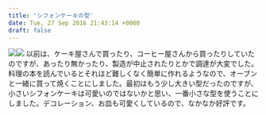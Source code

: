 ```yaml
---
title: 'シフォンケーキの型'
date: Tue, 27 Sep 2016 21:43:14 +0000
draft: false
---
```


[![](//ws-fe.amazon-adsystem.com/widgets/q?_encoding=UTF8&ASIN=B00D137IU8&Format=_SL110_&ID=AsinImage&MarketPlace=JP&ServiceVersion=20070822&WS=1&tag=hrm0a-22)](//www.amazon.co.jp/gp/product/B00D137IU8/ref=as_li_ss_il?ie=UTF8&camp=247&creative=7399&creativeASIN=B00D137IU8&linkCode=as2&tag=hrm0a-22)![](//ir-jp.amazon-adsystem.com/e/ir?t=hrm0a-22&l=as2&o=9&a=B00D137IU8) 以前は、ケーキ屋さんで買ったり、コーヒー屋さんから買ったりしていたのですが、あったり無かったり、製造が中止されたりとかで調達が大変でした。料理の本を読んでいるとそれほど難しくなく簡単に作れるようなので、オーブンと一緒に買って焼くことにしました。最初はもう少し大きい型だったのですが、小さいシフォンケーキは可愛いのではないかと思い、一番小さな型を使うことにしました。デコレーション、お皿も可愛くしているので、なかなか好評です。